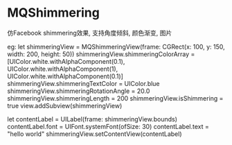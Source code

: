 # MQShimmering
仿Facebook shimmering效果, 支持角度倾斜, 颜色渐变, 图片

eg:
let shimmeringView = MQShimmeringView(frame: CGRect(x: 100, y: 150, width: 200, height: 50))
shimmeringView.shimmeringColorArray = [UIColor.white.withAlphaComponent(0.1), UIColor.white.withAlphaComponent(1), UIColor.white.withAlphaComponent(0.1)]
shimmeringView.shimmeringTextColor = UIColor.blue
shimmeringView.shimmeringRotationAngle = 20.0
shimmeringView.shimmeringLength = 200
shimmeringView.isShimmering = true
view.addSubview(shimmeringView)

let contentLabel = UILabel(frame: shimmeringView.bounds)
contentLabel.font = UIFont.systemFont(ofSize: 30)
contentLabel.text = "hello world"
shimmeringView.setContentView(contentLabel)
